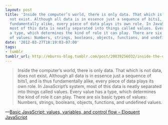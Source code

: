 ```yaml
---
layout: post
title: 'Inside the computer’s world, there is only data. That which is not data, does
  not exist. Although all data is in essence just a sequence of bits1, and is thus
  fundamentally alike, every piece of data plays its own role. In JavaScript’s system,
  most of this data is neatly separated into things called values. Every value has
  a type, which determines the kind of role it can play. There are six basic types
  of values: Numbers, strings, booleans, objects, functions, and undefined values.'
date: '2012-03-27T18:19:03-07:00'
tags:
- tumblr
tumblr_url: http://mburns-blog.tumblr.com/post/20039256032/inside-the-computers-world-there-is-only-data
---
```

<blockquote>Inside the computer&rsquo;s world, there is only data. That which is not data, does not exist. Although all data is in essence just a sequence of bits1, and is thus fundamentally alike, every piece of data plays its own role. In JavaScript&rsquo;s system, most of this data is neatly separated into things called values. Every value has a type, which determines the kind of role it can play. There are six basic types of values: Numbers, strings, booleans, objects, functions, and undefined values.</blockquote>&#8212;<a href="http://eloquentjavascript.net/chapter2.html">Basic JavaScript: values, variables, and control flow &ndash; Eloquent JavaScript</a>
